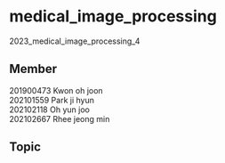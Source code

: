 # medical_image_processing
2023_medical_image_processing_4

## Member

201900473 Kwon oh joon <br>
202101559 Park ji hyun <br>
202102118 Oh yun joo <br>
202102667 Rhee jeong min <br>

## Topic
